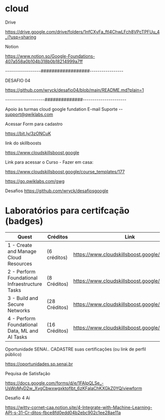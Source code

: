 # cloud

Drive    

https://drive.google.com/drive/folders/1nfCXyFa_ftI4ChwLFch8VPcTPFUu_4_j?usp=sharing


Notion

https://www.notion.so/Google-Foundations-407a558a0b104b318b0b18214999a7ff


------------------##################-----------------

DESAFIO 04

https://github.com/wryck/desafio04/blob/main/README.md?plain=1


--------------------##############----------------------


Apoio às turmas cloud google fundation
E-mail Suporte  --  support@qwiklabs.com

Acessar Form para cadastro

https://bit.ly/3zONCuK


link do skillboosts

https://www.cloudskillsboost.google



Link para acessar o Curso - Fazer em casa:

https://www.cloudskillsboost.google/course_templates/177

https://go.qwiklabs.com/gwg

Desafios
https://github.com/wryck/desafiosgoogle


# Laboratórios para certifcação (badges)
| Quest | Créditos | Link |
| --- | --- | ---|
| 1 - Create and Manage Cloud Resources | (6 créditos) | https://www.cloudskillsboost.google/quests/120 |
| 2 - Perform Foundational Infraestructure Tasks | (8 Créditos) | https://www.cloudskillsboost.google/quests/118 |
| 3 - Build and Secure Networks | (28 Créditos) | https://www.cloudskillsboost.google/quests/128 |
| 4 -  Perform Foundational Data, ML and AI Tasks | (16 Créditos) | https://www.cloudskillsboost.google/quests/117  |


Oportunidade SENAI.. CADASTRE suas certificações (ou link de perfil público)

https://oportunidades.sp.senai.br


 
Pequisa de Satisfação

https://docs.google.com/forms/d/e/1FAIpQLSe_-UsWoMyD2w_XvgCbwxwgxktoflbt_6zKFalaChKXGkZ0YQ/viewform 
 
 
 
 Desafio 4 Ai
 
 
 https://witty-cornet-caa.notion.site/4-Integrate-with-Machine-Learning-API-s-31-Cr-ditos-fbce8fd0edd04b2ebc902c1ee28ae11a
